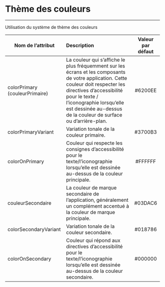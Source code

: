 # Thème des couleurs
---
<p>Utilisation du système de thème des couleurs</p>

| Nom de l’attribut              | Description                                                                                                                                                                                                                                                                   |       Valeur par défaut        |
|--------------------------------|:------------------------------------------------------------------------------------------------------------------------------------------------------------------------------------------------------------------------------------------------------------------------------|:------------------------------:|
| colorPrimary (couleurPrimaire) | La couleur qui s’affiche le plus fréquemment sur les écrans et les composants de votre application. Cette couleur doit respecter les directives d’accessibilité pour le texte / l’iconographie lorsqu’elle est dessinée au-dessus de la couleur de surface ou d’arrière-plan. |            #6200EE             | 
| colorPrimaryVariant            | Variation tonale de la couleur primaire.                                                                                                                                                                                                                                      |            #3700B3             | 
| colorOnPrimary                 | Couleur qui respecte les consignes d’accessibilité pour le texte/l’iconographie lorsqu’elle est dessinée au-dessus de la couleur principale.                                                                                                                                  |            #FFFFFF             | 
| couleurSecondaire              | La couleur de marque secondaire de l’application, généralement un complément accentué à la couleur de marque principale.                                                                                                                                                      |            #03DAC6             | 
| colorSecondaryVariant          | Variation tonale de la couleur secondaire.                                                                                                                                                                                                                                    |            #018786             | 
| colorOnSecondary               | Couleur qui répond aux directives d’accessibilité pour le texte/l’iconographie lorsqu’elle est dessinée au-dessus de la couleur secondaire.                                                                                                                                   |            #000000             | 
